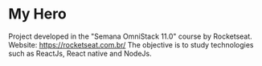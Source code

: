 # My Hero
Project developed in the "Semana OmniStack 11.0" course by Rocketseat.
Website: https://rocketseat.com.br/
The objective is to study technologies such as ReactJs, React native and NodeJs.
